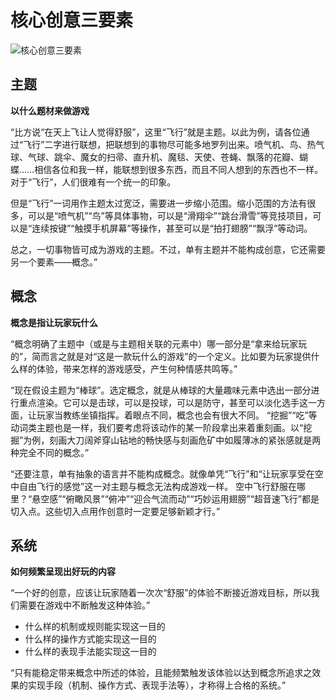 <!-- toc -->

# 核心创意三要素

<img data-id="20240608183000" src="https://cdn.ipfsscan.io/weibo/large/005ZoLfCgy1hqi4ix544aj30te0hs40c.jpg" alt="核心创意三要素" />

## 主题

**以什么题材来做游戏**

“比方说“在天上飞让人觉得舒服”，这里“飞行”就是主题。以此为例，请各位通过“飞行”二字进行联想，把联想到的事物尽可能多地罗列出来。喷气机、鸟、热气球、气球、跳伞、魔女的扫帚、直升机、魔毯、天使、苍蝇、飘落的花瓣、蝴蝶……相信各位和我一样，能联想到很多东西，而且不同人想到的东西也不一样。对于“飞行”，人们很难有一个统一的印象。

但是“飞行”一词用作主题太过宽泛，需要进一步缩小范围。缩小范围的方法有很多，可以是“喷气机”“鸟”等具体事物，可以是“滑翔伞”“跳台滑雪”等竞技项目，可以是“连续按键”“触摸手机屏幕”等操作，甚至可以是“拍打翅膀”“飘浮”等动词。

总之，一切事物皆可成为游戏的主题。不过，单有主题并不能构成创意，它还需要另一个要素——概念。”

## 概念

**概念是指让玩家玩什么**

“概念明确了主题中（或是与主题相关联的元素中）哪一部分是“拿来给玩家玩的”，简而言之就是对“这是一款玩什么的游戏”的一个定义。比如要为玩家提供什么样的体验，带来怎样的游戏感受，产生何种情感共鸣等。”

“现在假设主题为“棒球”。选定概念，就是从棒球的大量趣味元素中选出一部分进行重点渲染。它可以是击球，可以是投球，可以是防守，甚至可以淡化选手这一方面，让玩家当教练坐镇指挥。着眼点不同，概念也会有很大不同。
“挖掘”“吃”等动词类主题也是一样，我们要考虑将该动作的某一阶段拿出来着重刻画。以“挖掘”为例，刻画大刀阔斧穿山钻地的畅快感与刻画危矿中如履薄冰的紧张感就是两种完全不同的概念。”

“还要注意，单有抽象的语言并不能构成概念。就像单凭“飞行”和“让玩家享受在空中自由飞行的感觉”这一对主题与概念无法构成游戏一样。
空中飞行舒服在哪里？“悬空感”“俯瞰风景”“俯冲”“迎合气流而动”“巧妙运用翅膀”“超音速飞行”都是切入点。这些切入点用作创意时一定要足够新颖才行。”

## 系统

**如何频繁呈现出好玩的内容**

“一个好的创意，应该让玩家随着一次次“舒服”的体验不断接近游戏目标，所以我们需要在游戏中不断触发这种体验。”

- 什么样的机制或规则能实现这一目的
- 什么样的操作方式能实现这一目的
- 什么样的表现手法能实现这一目的

“只有能稳定带来概念中所述的体验，且能频繁触发该体验以达到概念所追求之效果的实现手段（机制、操作方式、表现手法等），才称得上合格的系统。”
